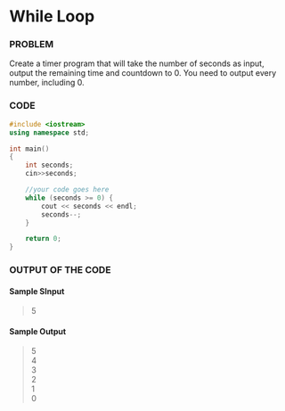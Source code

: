# While Loop

### PROBLEM

Create a timer program that will take the number of seconds as input, output the remaining time and countdown to 0.
You need to output every number, including 0.

### CODE

```cpp
#include <iostream>
using namespace std;

int main()
{
    int seconds;
    cin>>seconds;

    //your code goes here
    while (seconds >= 0) {
        cout << seconds << endl;
        seconds--;
    }

    return 0;
}
```

### OUTPUT OF THE CODE

#### Sample SInput

> 5

#### Sample Output

> 5  
> 4  
> 3  
> 2  
> 1  
> 0
